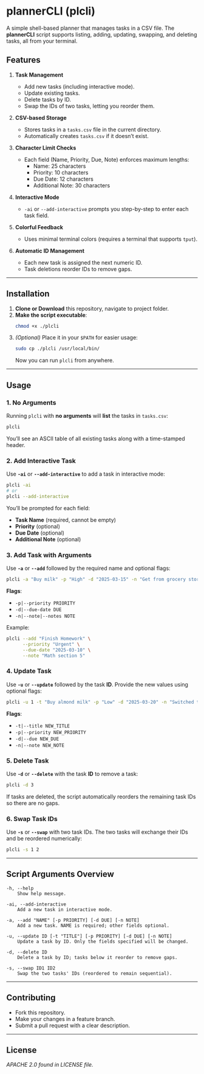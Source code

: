 # plannerCLI (plcli)

A simple shell-based planner that manages tasks in a CSV file. The **plannerCLI** script supports listing, adding, updating, swapping, and deleting tasks, all from your terminal.

## Features

1. **Task Management**  
   - Add new tasks (including interactive mode).  
   - Update existing tasks.  
   - Delete tasks by ID.  
   - Swap the IDs of two tasks, letting you reorder them.  

2. **CSV-based Storage**  
   - Stores tasks in a `tasks.csv` file in the current directory.  
   - Automatically creates `tasks.csv` if it doesn’t exist.  

3. **Character Limit Checks**  
   - Each field (Name, Priority, Due, Note) enforces maximum lengths:
     - Name: 25 characters
     - Priority: 10 characters
     - Due Date: 12 characters
     - Additional Note: 30 characters  

4. **Interactive Mode**  
   - `-ai` or `--add-interactive` prompts you step-by-step to enter each task field.  

5. **Colorful Feedback**  
   - Uses minimal terminal colors (requires a terminal that supports `tput`).

6. **Automatic ID Management**  
   - Each new task is assigned the next numeric ID.  
   - Task deletions reorder IDs to remove gaps.

---

## Installation

1. **Clone or Download** this repository, navigate to project folder.  
2. **Make the script executable**:
   ```bash
   chmod +x ./plcli
   ```
3. *(Optional)* Place it in your `$PATH` for easier usage:
   ```bash
   sudo cp ./plcli /usr/local/bin/
   ```
   Now you can run `plcli` from anywhere.

---

## Usage

### 1. No Arguments

Running `plcli` with **no arguments** will **list** the tasks in `tasks.csv`:

```bash
plcli
```

You’ll see an ASCII table of all existing tasks along with a time-stamped header.

### 2. Add Interactive Task

Use **`-ai`** or **`--add-interactive`** to add a task in interactive mode:

```bash
plcli -ai
# or
plcli --add-interactive
```

You’ll be prompted for each field:
- **Task Name** (required, cannot be empty)
- **Priority** (optional)
- **Due Date** (optional)
- **Additional Note** (optional)

### 3. Add Task with Arguments

Use **`-a`** or **`--add`** followed by the required name and optional flags:

```bash
plcli -a "Buy milk" -p "High" -d "2025-03-15" -n "Get from grocery store"
```

**Flags**:
- `-p|--priority PRIORITY`
- `-d|--due-date DUE`
- `-n|--note|--notes NOTE`

Example:

```bash
plcli --add "Finish Homework" \
      --priority "Urgent" \
      --due-date "2025-03-10" \
      --note "Math section 5"
```

### 4. Update Task

Use **`-u`** or **`--update`** followed by the task **ID**. Provide the new values using optional flags:

```bash
plcli -u 1 -t "Buy almond milk" -p "Low" -d "2025-03-20" -n "Switched to almond"
```

**Flags**:
- `-t|--title NEW_TITLE`
- `-p|--priority NEW_PRIORITY`
- `-d|--due NEW_DUE`
- `-n|--note NEW_NOTE`

### 5. Delete Task

Use **`-d`** or **`--delete`** with the task **ID** to remove a task:

```bash
plcli -d 3
```

If tasks are deleted, the script automatically reorders the remaining task IDs so there are no gaps.

### 6. Swap Task IDs

Use **`-s`** or **`--swap`** with two task IDs. The two tasks will exchange their IDs and be reordered numerically:

```bash
plcli -s 1 2
```

---

## Script Arguments Overview

```
-h, --help
    Show help message.

-ai, --add-interactive
    Add a new task in interactive mode.

-a, --add "NAME" [-p PRIORITY] [-d DUE] [-n NOTE]
    Add a new task. NAME is required; other fields optional.

-u, --update ID [-t "TITLE"] [-p PRIORITY] [-d DUE] [-n NOTE]
    Update a task by ID. Only the fields specified will be changed.

-d, --delete ID
    Delete a task by ID; tasks below it reorder to remove gaps.

-s, --swap ID1 ID2
    Swap the two tasks' IDs (reordered to remain sequential).
```

---

## Contributing

- Fork this repository.  
- Make your changes in a feature branch.  
- Submit a pull request with a clear description.  

---

## License

*APACHE 2.0 found in LICENSE file.*
